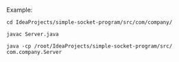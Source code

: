 Example:
	
	cd IdeaProjects/simple-socket-program/src/com/company/
	
	javac Server.java
	
	java -cp /root/IdeaProjects/simple-socket-program/src/ com.company.Server

